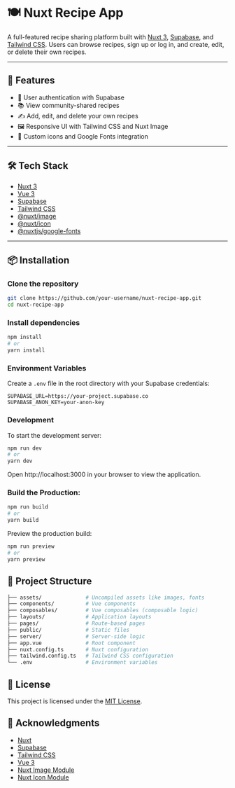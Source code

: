 # 🍽️ Nuxt Recipe App

A full-featured recipe sharing platform built with [Nuxt 3](https://nuxt.com/), [Supabase](https://supabase.com/), and [Tailwind CSS](https://tailwindcss.com/). Users can browse recipes, sign up or log in, and create, edit, or delete their own recipes.

---

## 🚀 Features

- 🔐 User authentication with Supabase
- 📚 View community-shared recipes
- ✍️ Add, edit, and delete your own recipes
- 🖼️ Responsive UI with Tailwind CSS and Nuxt Image
- 🎨 Custom icons and Google Fonts integration

---

## 🛠️ Tech Stack

- [Nuxt 3](https://nuxt.com/)
- [Vue 3](https://vuejs.org/)
- [Supabase](https://supabase.com/)
- [Tailwind CSS](https://tailwindcss.com/)
- [@nuxt/image](https://image.nuxt.com/)
- [@nuxt/icon](https://icon.nuxt.com/)
- [@nuxtjs/google-fonts](https://github.com/nuxt-modules/google-fonts)

---

## 📦 Installation

### Clone the repository

```bash
git clone https://github.com/your-username/nuxt-recipe-app.git
cd nuxt-recipe-app
```

### Install dependencies

```bash
npm install
# or
yarn install
```

### Environment Variables

Create a `.env` file in the root directory with your Supabase credentials:

```env
SUPABASE_URL=https://your-project.supabase.co
SUPABASE_ANON_KEY=your-anon-key
```

### Development

To start the development server:

```bash
npm run dev
# or
yarn dev
```

Open http://localhost:3000 in your browser to view the application.

### Build the Production:

```bash
npm run build
# or
yarn build
```

Preview the production build:

```bash
npm run preview
# or
yarn preview
```

## 📁 Project Structure

```bash
├── assets/              # Uncompiled assets like images, fonts
├── components/          # Vue components
├── composables/         # Vue composables (composable logic)
├── layouts/             # Application layouts
├── pages/               # Route-based pages
├── public/              # Static files
├── server/              # Server-side logic
├── app.vue              # Root component
├── nuxt.config.ts       # Nuxt configuration
├── tailwind.config.ts   # Tailwind CSS configuration
└── .env                 # Environment variables
```

## 📄 License

This project is licensed under the [MIT License](LICENSE).

## 🙌 Acknowledgments

- [Nuxt](https://nuxt.com/)
- [Supabase](https://supabase.com/)
- [Tailwind CSS](https://tailwindcss.com/)
- [Vue 3](https://vuejs.org/)
- [Nuxt Image Module](https://image.nuxtjs.org/)
- [Nuxt Icon Module](https://icon.nuxtjs.org/)

